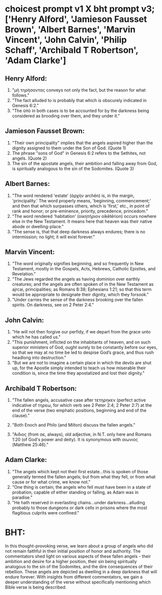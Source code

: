 # choicest prompt v1 X bht prompt v3; ['Henry Alford', 'Jamieson Fausset Brown', 'Albert Barnes', 'Marvin Vincent', 'John Calvin', 'Philip Schaff', 'Archibald T Robertson', 'Adam Clarke']

## Henry Alford:
1. "μὴ τηρήσαντας conveys not only the fact, but the reason for what follows."
2. "The fact alluded to is probably that which is obscurely indicated in Genesis 6:2."
3. "The ὑπό in both cases is to be accounted for by the darkness being considered as brooding over them, and they under it."

## Jamieson Fausset Brown:
1. "Their own principality" implies that the angels aspired higher than the dignity assigned to them under the Son of God. (Quote 1)
2. The phrase "sons of God" in Genesis 6:2 refers to the Sethites, not angels. (Quote 2)
3. The sin of the apostate angels, their ambition and falling away from God, is spiritually analogous to the sin of the Sodomites. (Quote 3)

## Albert Barnes:
1. "The word rendered 'estate' (ἀρχὴν archēn) is, in the margin, 'principality.' The word properly means, 'beginning, commencement;' and then that which surpasses others, which is 'first,' etc., in point of rank and honor; or pre-eminence, priority, precedence, princedom."
2. "The word rendered 'habitation' (οἰκητήριον oikētērion) occurs nowhere else in the New Testament. It means here that heaven was their native abode or dwelling-place."
3. "The sense is, that that deep darkness always endures; there is no intermission; no light; it will exist forever."

## Marvin Vincent:
1. "The word originally signifies beginning, and so frequently in New Testament, mostly in the Gospels, Acts, Hebrews, Catholic Epistles, and Revelation."
2. "The Jews regarded the angels as having dominion over earthly creatures; and the angels are often spoken of in the New Testament as ajrcai, principalities; as Romans 8:38; Ephesians 1:21; so that this term would be appropriate to designate their dignity, which they forsook."
3. "Under carries the sense of the darkness brooking over the fallen spirits. On darkness, see on 2 Peter 2:4."

## John Calvin:
1. "He will not then forgive our perfidy, if we depart from the grace unto which he has called us."
2. "This punishment, inflicted on the inhabitants of heaven, and on such superior ministers of God, ought surely to be constantly before our eyes, so that we may at no time be led to despise God’s grace, and thus rush headlong into destruction."
3. "But we are not to imagine a certain place in which the devils are shut up, for the Apostle simply intended to teach us how miserable their condition is, since the time they apostatized and lost their dignity."

## Archibald T Robertson:
1. "The fallen angels, accusative case after τετηρηκεν (perfect active indicative of τηρεω, for which verb see 2 Peter 2:4; 2 Peter 2:7) at the end of the verse (two emphatic positions, beginning and end of the clause)." 

2. "Both Enoch and Philo (and Milton) discuss the fallen angels." 

3. "Αιδιος (from αε, always), old adjective, in N.T. only here and Romans 1:20 (of God's power and deity). It is synonymous with αιωνιος (Matthew 25:46)."

## Adam Clarke:
1. "The angels which kept not their first estate...this is spoken of those generally termed the fallen angels; but from what they fell, or from what cause or for what crime, we know not." 
2. "One thing is certain; the angels who fell must have been in a state of probation, capable of either standing or falling, as Adam was in paradise."
3. "He hath reserved in everlasting chains...under darkness...alluding probably to those dungeons or dark cells in prisons where the most flagitious culprits were confined."


# BHT:
In this thought-provoking verse, we learn about a group of angels who did not remain faithful in their initial position of honor and authority. The commentators shed light on various aspects of these fallen angels - their ambition and desire for a higher position, their sin being spiritually analogous to the sin of the Sodomites, and the dire consequences of their rebellion. These angels are depicted as dwelling in a deep darkness that will endure forever. With insights from different commentators, we gain a deeper understanding of the verse without specifically mentioning which Bible verse is being described.